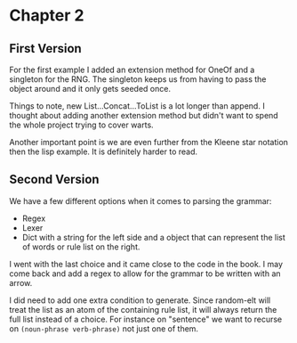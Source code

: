 Chapter 2
=========

First Version
-------------
For the first example I added an extension method for OneOf and a singleton for the RNG.  The singleton keeps us from having to pass the object around and it only gets seeded once.

Things to note, new List...Concat...ToList is a lot longer than append.  I thought about adding another extension method but didn't want to spend the whole project trying to cover warts.

Another important point is we are even further from the Kleene star notation then the lisp example.  It is definitely harder to read. 

Second Version
--------------
We have a few different options when it comes to parsing the grammar:
- Regex
- Lexer 
- Dict with a string for the left side and a object that can represent the list of words or rule list on the right.

I went with the last choice and it came close to the code in the book.  I may
come back and add a regex to allow for the grammar to be written with an arrow.

I did need to add one extra condition to generate. Since random-elt will treat
the list as an atom of the containing rule list, it will always return the full
list instead of a choice.  For instance on "sentence" we want to recurse on
`(noun-phrase verb-phrase)` not just one of them. 

